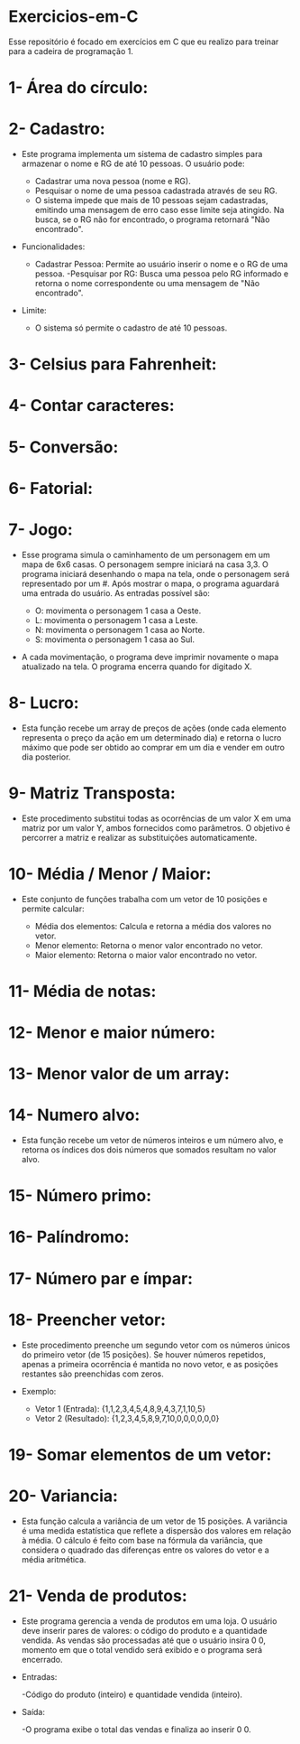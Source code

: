 # Exercicios-em-C

Esse repositório é focado em exercícios em C que eu realizo para treinar para a cadeira de programação 1.

# 1- Área do círculo:

# 2- Cadastro:

  - Este programa implementa um sistema de cadastro simples para armazenar o nome e RG de até 10 pessoas. O usuário pode:
    
    - Cadastrar uma nova pessoa (nome e RG).
    - Pesquisar o nome de uma pessoa cadastrada através de seu RG.
    - O sistema impede que mais de 10 pessoas sejam cadastradas, emitindo uma mensagem de erro caso esse limite seja atingido. Na busca, se o RG não for encontrado, o programa retornará "Não encontrado".

  - Funcionalidades:
    
    - Cadastrar Pessoa: Permite ao usuário inserir o nome e o RG de uma pessoa.
    -Pesquisar por RG: Busca uma pessoa pelo RG informado e retorna o nome correspondente ou uma mensagem de "Não encontrado".

  - Limite:
    
    - O sistema só permite o cadastro de até 10 pessoas.

# 3- Celsius para Fahrenheit:

# 4- Contar caracteres:

# 5- Conversão:

# 6- Fatorial:

# 7- Jogo:

  - Esse programa simula o caminhamento de um personagem em um mapa de 6x6 casas. O personagem sempre iniciará na casa 3,3. O programa iniciará desenhando o mapa na tela, onde o personagem será representado por um #. Após mostrar o mapa, o programa aguardará uma entrada do usuário. As entradas possível são:

    - O: movimenta o personagem 1 casa a Oeste.
    - L: movimenta o personagem 1 casa a Leste.
    - N: movimenta o personagem 1 casa ao Norte.
    - S: movimenta o personagem 1 casa ao Sul.

  - A cada movimentação, o programa deve imprimir novamente o mapa atualizado na tela. O programa encerra quando for digitado X.

# 8- Lucro:

  - Esta função recebe um array de preços de ações (onde cada elemento representa o preço da ação em um determinado dia) e retorna o lucro máximo que pode ser obtido ao comprar em um dia e vender em outro dia posterior.

# 9- Matriz Transposta:

  - Este procedimento substitui todas as ocorrências de um valor X em uma matriz por um valor Y, ambos fornecidos como parâmetros. O objetivo é percorrer a matriz e realizar as substituições automaticamente.

# 10- Média / Menor / Maior:

  - Este conjunto de funções trabalha com um vetor de 10 posições e permite calcular:

    - Média dos elementos: Calcula e retorna a média dos valores no vetor.
    - Menor elemento: Retorna o menor valor encontrado no vetor.
    - Maior elemento: Retorna o maior valor encontrado no vetor.

# 11- Média de notas:

# 12- Menor e maior número:

# 13- Menor valor de um array:

# 14- Numero alvo:

  - Esta função recebe um vetor de números inteiros e um número alvo, e retorna os índices dos dois números que somados resultam no valor alvo.

# 15- Número primo:

# 16- Palíndromo:

# 17- Número par e ímpar:

# 18- Preencher vetor:

  - Este procedimento preenche um segundo vetor com os números únicos do primeiro vetor (de 15 posições). Se houver números repetidos, apenas a primeira ocorrência é mantida no novo vetor, e as posições restantes são preenchidas com zeros.

  - Exemplo:

    - Vetor 1 (Entrada): {1,1,2,3,4,5,4,8,9,4,3,7,1,10,5}
    - Vetor 2 (Resultado): {1,2,3,4,5,8,9,7,10,0,0,0,0,0,0}


# 19- Somar elementos de um vetor:

# 20- Variancia:

  - Esta função calcula a variância de um vetor de 15 posições. A variância é uma medida estatística que reflete a dispersão dos valores em relação à média. O cálculo é feito com base na fórmula da variância, que considera o quadrado das diferenças entre os valores do vetor e a média aritmética.

# 21- Venda de produtos:

  - Este programa gerencia a venda de produtos em uma loja. O usuário deve inserir pares de valores: o código do produto e a quantidade vendida. As vendas são processadas até que o usuário insira 0 0, momento em que o total vendido será exibido e o programa será encerrado.

  - Entradas:

    -Código do produto (inteiro) e quantidade vendida (inteiro).

  - Saída:

    -O programa exibe o total das vendas e finaliza ao inserir 0 0.


